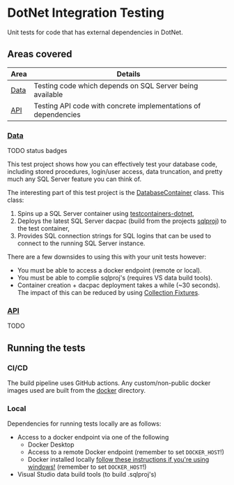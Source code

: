 # DotNet Integration Testing

Unit tests for code that has external dependencies in DotNet.

## Areas covered

| Area             | Details                                                        |
| ---------------- | -------------------------------------------------------------- |
| [Data](#data)    | Testing code which depends on SQL Server being available       |
| [API](#api)      | Testing API code with concrete implementations of dependencies |

### [Data](src/Data/)

TODO status badges

This test project shows how you can effectively test your database code, including stored procedures, login/user access, data truncation, and pretty much any SQL Server feature you can think of.

The interesting part of this test project is the [DatabaseContainer](src/Data/IntegrationTesting.Data.Tests/TestInfrastructure/DatabaseContainer.cs) class. This class:
1. Spins up a SQL Server container using [testcontainers-dotnet](https://github.com/testcontainers/testcontainers-dotnet),
2. Deploys the latest SQL Server dacpac (build from the projects [sqlproj](src/Data/IntegrationTesting.Data.Sql/)) to the test container,
3. Provides SQL connection strings for SQL logins that can be used to connect to the running SQL Server instance.

There are a few downsides to using this with your unit tests however:
* You must be able to access a docker endpoint (remote or local).
* You must be able to complie sqlproj's (requires VS data build tools).
* Container creation + dacpac deployment takes a while (~30 seconds). The impact of this can be reduced by using [Collection Fixtures](src/Data/IntegrationTesting.Data.Tests/TestInfrastructure/DatabaseCollection.cs).

### [API](src/Api/)

TODO

## Running the tests

### CI/CD

The build pipeline uses GitHub actions. Any custom/non-public docker images used are built from the [docker](docker/) directory.

### Local

Dependencies for running tests locally are as follows:
* Access to a docker endpoint via one of the following
  * Docker Desktop
  * Access to a remote Docker endpoint (remember to set `DOCKER_HOST`!)
  * Docker installed locally [follow these instructions if you're using windows!](docs/installing_docker_windows.md) (remember to set `DOCKER_HOST`!)
* Visual Studio data build tools (to build .sqlproj's)
